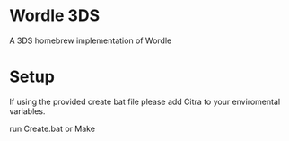 # Wordle 3DS

A 3DS homebrew implementation of Wordle

# Setup

If using the provided create bat file please add Citra to your enviromental variables.

run Create.bat or Make

